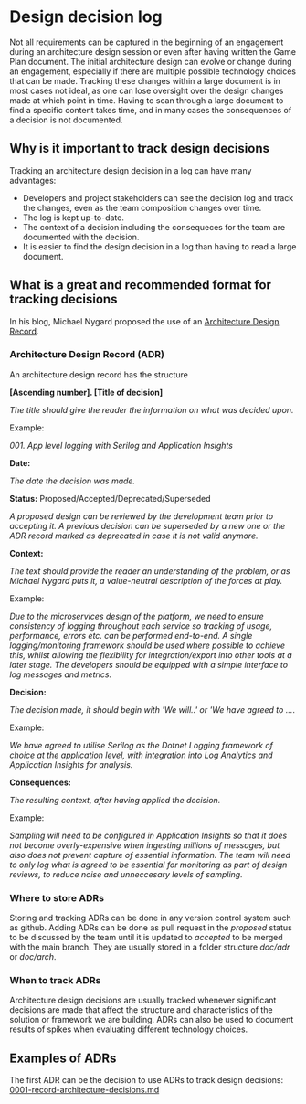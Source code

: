 # Design decision log

Not all requirements can be captured in the beginning of an engagement during an architecture design session or even after having written the Game Plan document. The initial architecture design can evolve or change during an engagement, especially if there are multiple possible technology choices that can be made. Tracking these changes within a large document is in most cases not ideal, as one can lose oversight over the design changes made at which point in time. Having to scan through a large document to find a specific content takes time, and in many cases the consequences of a decision is not documented.    

## Why is it important to track design decisions 

Tracking an architecture design decision in a log can have many advantages:

- Developers and project stakeholders can see the decision log and track the changes, even as the team composition changes over time.
- The log is kept up-to-date.
- The context of a decision including the consequeces for the team are documented with the decision.
- It is easier to find the design decision in a log than having to read a large document.

## What is a great and recommended format for tracking decisions
In his blog, Michael Nygard proposed the use of an [Architecture Design Record](http://thinkrelevance.com/blog/2011/11/15/documenting-architecture-decisions). 

### Architecture Design Record (ADR)
An architecture design record has the structure

**[Ascending number]. [Title of decision]**

*The title should give the reader the information on what was decided upon.* 

Example: 

*001. App level logging with Serilog and Application Insights*

**Date:**

*The date the decision was made.*

**Status:** 
Proposed/Accepted/Deprecated/Superseded

*A proposed design can be reviewed by the development team prior to accepting it. A previous decision can be superseded by a new one or the ADR record marked as deprecated in case it is not valid anymore.*

**Context:**  

*The text should provide the reader an understanding of the problem, or as Michael Nygard puts it, a value-neutral description of the forces at play.*  

Example: 

*Due to the microservices design of the platform, we need to ensure consistency of logging throughout each service so tracking of usage, performance, errors etc. can be performed end-to-end. A single logging/monitoring framework should be used where possible to achieve this, whilst allowing the flexibility for integration/export into other tools at a later stage. The developers should be equipped with a simple interface to log messages and metrics.*

**Decision:** 

*The decision made, it should begin with 'We will..' or 'We have agreed to ...*.

Example: 


*We have agreed to utilise Serilog as the Dotnet Logging framework of choice at the application level, with integration into Log Analytics and Application Insights for analysis.* 

**Consequences:**

*The resulting context, after having applied the decision.*

Example: 

*Sampling will need to be configured in Application Insights so that it does not become overly-expensive when ingesting millions of messages, but also does not prevent capture of essential information. The team will need to only log what is agreed to be essential for monitoring as part of design reviews, to reduce noise and unneccesary levels of sampling.*


### Where to store ADRs
Storing and tracking ADRs can be done in any version control system such as github. Adding ADRs can be done as pull request in the *proposed* status to be discussed by the team until it is updated to *accepted* to be merged with the main branch. They are usually stored in a folder structure *doc/adr* or *doc/arch*.

### When to track ADRs
Architecture design decisions are usually tracked whenever significant decisions are made that affect the structure and characteristics of the solution or framework we are building. ADRs can also be used to document results of spikes when evaluating different technology choices. 
 
## Examples of ADRs
The first ADR can be the decision to use ADRs to track design decisions: [0001-record-architecture-decisions.md](doc/adr/0001-record-architecture-decisions.md)











